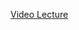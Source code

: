 [Video Lecture](https://mymedia.leeds.ac.uk/Mediasite/Play/4c992943459448a6b7e847d5ce9222471d?catalog=ac82dd8939704363817dbfedbd4b994b21)